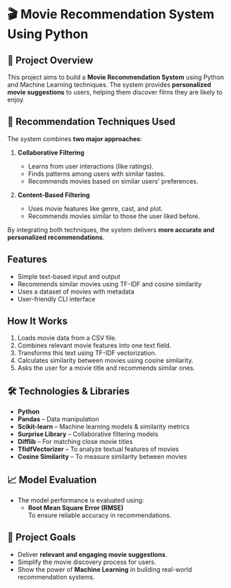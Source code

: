 # 🎬 Movie Recommendation System Using Python

## 📌 Project Overview
This project aims to build a **Movie Recommendation System** using Python and Machine Learning techniques. The system provides **personalized movie suggestions** to users, helping them discover films they are likely to enjoy.

## 🧠 Recommendation Techniques Used
The system combines **two major approaches**:

1. **Collaborative Filtering**
   - Learns from user interactions (like ratings).
   - Finds patterns among users with similar tastes.
   - Recommends movies based on similar users' preferences.

2. **Content-Based Filtering**
   - Uses movie features like genre, cast, and plot.
   - Recommends movies similar to those the user liked before.

By integrating both techniques, the system delivers **more accurate and personalized recommendations**.

## Features
- Simple text-based input and output
- Recommends similar movies using TF-IDF and cosine similarity
- Uses a dataset of movies with metadata
- User-friendly CLI interface

## How It Works
1. Loads movie data from a CSV file.
2. Combines relevant movie features into one text field.
3. Transforms this text using TF-IDF vectorization.
4. Calculates similarity between movies using cosine similarity.
5. Asks the user for a movie title and recommends similar ones.

## 🛠️ Technologies & Libraries
- **Python**
- **Pandas** – Data manipulation
- **Scikit-learn** – Machine learning models & similarity metrics
- **Surprise Library** – Collaborative filtering models
- **Difflib** – For matching close movie titles
- **TfidfVectorizer** – To analyze textual features of movies
- **Cosine Similarity** – To measure similarity between movies

## 📈 Model Evaluation
- The model performance is evaluated using:
  - **Root Mean Square Error (RMSE)**  
    To ensure reliable accuracy in recommendations.

## 🎯 Project Goals
- Deliver **relevant and engaging movie suggestions**.
- Simplify the movie discovery process for users.
- Show the power of **Machine Learning** in building real-world recommendation systems.

